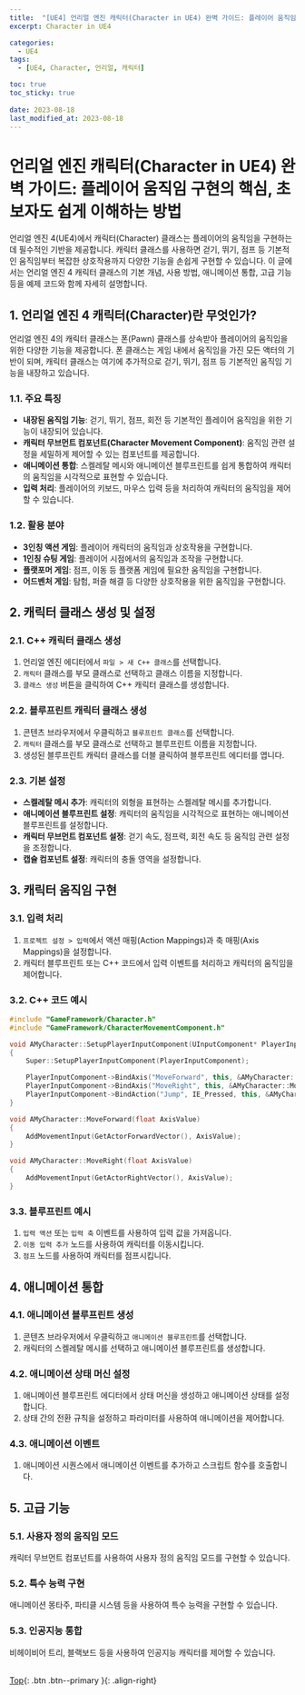 ```yaml
---
title:  "[UE4] 언리얼 엔진 캐릭터(Character in UE4) 완벽 가이드: 플레이어 움직임 구현의 핵심, 초보자도 쉽게 이해하는 방법"
excerpt: Character in UE4

categories:
  - UE4
tags:
  - [UE4, Character, 언리얼, 캐릭터]

toc: true
toc_sticky: true
 
date: 2023-08-18
last_modified_at: 2023-08-18
---
```


# 언리얼 엔진 캐릭터(Character in UE4) 완벽 가이드: 플레이어 움직임 구현의 핵심, 초보자도 쉽게 이해하는 방법

언리얼 엔진 4(UE4)에서 캐릭터(Character) 클래스는 플레이어의 움직임을 구현하는 데 필수적인 기반을 제공합니다. 캐릭터 클래스를 사용하면 걷기, 뛰기, 점프 등 기본적인 움직임부터 복잡한 상호작용까지 다양한 기능을 손쉽게 구현할 수 있습니다. 이 글에서는 언리얼 엔진 4 캐릭터 클래스의 기본 개념, 사용 방법, 애니메이션 통합, 고급 기능 등을 예제 코드와 함께 자세히 설명합니다.

## 1. 언리얼 엔진 4 캐릭터(Character)란 무엇인가?

언리얼 엔진 4의 캐릭터 클래스는 폰(Pawn) 클래스를 상속받아 플레이어의 움직임을 위한 다양한 기능을 제공합니다. 폰 클래스는 게임 내에서 움직임을 가진 모든 액터의 기반이 되며, 캐릭터 클래스는 여기에 추가적으로 걷기, 뛰기, 점프 등 기본적인 움직임 기능을 내장하고 있습니다.

### 1.1. 주요 특징

* **내장된 움직임 기능**: 걷기, 뛰기, 점프, 회전 등 기본적인 플레이어 움직임을 위한 기능이 내장되어 있습니다.
* **캐릭터 무브먼트 컴포넌트(Character Movement Component)**: 움직임 관련 설정을 세밀하게 제어할 수 있는 컴포넌트를 제공합니다.
* **애니메이션 통합**: 스켈레탈 메시와 애니메이션 블루프린트를 쉽게 통합하여 캐릭터의 움직임을 시각적으로 표현할 수 있습니다.
* **입력 처리**: 플레이어의 키보드, 마우스 입력 등을 처리하여 캐릭터의 움직임을 제어할 수 있습니다.

### 1.2. 활용 분야

* **3인칭 액션 게임**: 플레이어 캐릭터의 움직임과 상호작용을 구현합니다.
* **1인칭 슈팅 게임**: 플레이어 시점에서의 움직임과 조작을 구현합니다.
* **플랫포머 게임**: 점프, 이동 등 플랫폼 게임에 필요한 움직임을 구현합니다.
* **어드벤처 게임**: 탐험, 퍼즐 해결 등 다양한 상호작용을 위한 움직임을 구현합니다.

## 2. 캐릭터 클래스 생성 및 설정

### 2.1. C++ 캐릭터 클래스 생성

1.  언리얼 엔진 에디터에서 `파일 > 새 C++ 클래스`를 선택합니다.
2.  `캐릭터` 클래스를 부모 클래스로 선택하고 클래스 이름을 지정합니다.
3.  `클래스 생성` 버튼을 클릭하여 C++ 캐릭터 클래스를 생성합니다.

### 2.2. 블루프린트 캐릭터 클래스 생성

1.  콘텐츠 브라우저에서 우클릭하고 `블루프린트 클래스`를 선택합니다.
2.  `캐릭터` 클래스를 부모 클래스로 선택하고 블루프린트 이름을 지정합니다.
3.  생성된 블루프린트 캐릭터 클래스를 더블 클릭하여 블루프린트 에디터를 엽니다.

### 2.3. 기본 설정

* **스켈레탈 메시 추가**: 캐릭터의 외형을 표현하는 스켈레탈 메시를 추가합니다.
* **애니메이션 블루프린트 설정**: 캐릭터의 움직임을 시각적으로 표현하는 애니메이션 블루프린트를 설정합니다.
* **캐릭터 무브먼트 컴포넌트 설정**: 걷기 속도, 점프력, 회전 속도 등 움직임 관련 설정을 조정합니다.
* **캡슐 컴포넌트 설정**: 캐릭터의 충돌 영역을 설정합니다.

## 3. 캐릭터 움직임 구현

### 3.1. 입력 처리

1.  `프로젝트 설정 > 입력`에서 액션 매핑(Action Mappings)과 축 매핑(Axis Mappings)을 설정합니다.
2.  캐릭터 블루프린트 또는 C++ 코드에서 입력 이벤트를 처리하고 캐릭터의 움직임을 제어합니다.

### 3.2. C++ 코드 예시

```c++
#include "GameFramework/Character.h"
#include "GameFramework/CharacterMovementComponent.h"

void AMyCharacter::SetupPlayerInputComponent(UInputComponent* PlayerInputComponent)
{
    Super::SetupPlayerInputComponent(PlayerInputComponent);

    PlayerInputComponent->BindAxis("MoveForward", this, &AMyCharacter::MoveForward);
    PlayerInputComponent->BindAxis("MoveRight", this, &AMyCharacter::MoveRight);
    PlayerInputComponent->BindAction("Jump", IE_Pressed, this, &AMyCharacter::Jump);
}

void AMyCharacter::MoveForward(float AxisValue)
{
    AddMovementInput(GetActorForwardVector(), AxisValue);
}

void AMyCharacter::MoveRight(float AxisValue)
{
    AddMovementInput(GetActorRightVector(), AxisValue);
}
```

### 3.3. 블루프린트 예시

1.  `입력 액션` 또는 `입력 축` 이벤트를 사용하여 입력 값을 가져옵니다.
2.  `이동 입력 추가` 노드를 사용하여 캐릭터를 이동시킵니다.
3.  `점프` 노드를 사용하여 캐릭터를 점프시킵니다.

## 4. 애니메이션 통합

### 4.1. 애니메이션 블루프린트 생성

1.  콘텐츠 브라우저에서 우클릭하고 `애니메이션 블루프린트`를 선택합니다.
2.  캐릭터의 스켈레탈 메시를 선택하고 애니메이션 블루프린트를 생성합니다.

### 4.2. 애니메이션 상태 머신 설정

1.  애니메이션 블루프린트 에디터에서 상태 머신을 생성하고 애니메이션 상태를 설정합니다.
2.  상태 간의 전환 규칙을 설정하고 파라미터를 사용하여 애니메이션을 제어합니다.

### 4.3. 애니메이션 이벤트

1.  애니메이션 시퀀스에서 애니메이션 이벤트를 추가하고 스크립트 함수를 호출합니다.

## 5. 고급 기능

### 5.1. 사용자 정의 움직임 모드

캐릭터 무브먼트 컴포넌트를 사용하여 사용자 정의 움직임 모드를 구현할 수 있습니다.

### 5.2. 특수 능력 구현

애니메이션 몽타주, 파티클 시스템 등을 사용하여 특수 능력을 구현할 수 있습니다.

### 5.3. 인공지능 통합

비헤이비어 트리, 블랙보드 등을 사용하여 인공지능 캐릭터를 제어할 수 있습니다.
<br><br>

[Top](#){: .btn .btn--primary }{: .align-right}